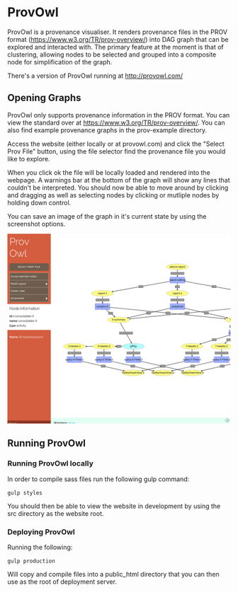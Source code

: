 # ProvOwl

ProvOwl is a provenance visualiser. It renders provenance files in the PROV
format (https://www.w3.org/TR/prov-overview/) into DAG graph that can be
explored and interacted with. The primary feature at the moment is that of
clustering, allowing nodes to be selected and grouped into a composite node for
simplification of the graph.

There's a version of ProvOwl running at http://provowl.com/

## Opening Graphs

ProvOwl only supports provenance information in the PROV format. You can view
the standard over at https://www.w3.org/TR/prov-overview/. You can also find 
example provenance graphs in the prov-example directory.

Access the website (either locally or at provowl.com) and click the "Select
Prov File" button, using the file selector find the provenance file you would
like to explore.

When you click ok the file will be locally loaded and rendered into the
webpage. A warnings bar at the bottom of the graph will show any lines that
couldn't be interpreted. You should now be able to move around by clicking and
dragging as well as selecting nodes by clicking or mutliple nodes by holding
down control.

You can save an image of the graph in it's current state by using the
screenshot options.

<img alt="Screenshot of provenance webpage with graph open" src="https://raw.githubusercontent.com/karsai5/ProvOwl/master/images/ProvOwl.png" width="800">

## Running ProvOwl

### Running ProvOwl locally

In order to compile sass files run the following gulp command:
```
gulp styles
```

You should then be able to view the website in development by using the src
directory as the website root.

### Deploying ProvOwl

Running the following:
```
gulp production
```
Will copy and compile files into a public\_html directory that you can then use
as the root of deployment server.
